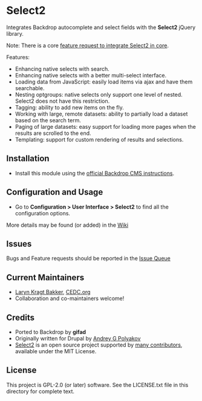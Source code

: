 # Select2

Integrates Backdrop autocomplete and select fields with the **Select2** jQuery library.

Note: There is a core [feature request to integrate Select2 in core](https://github.com/backdrop/backdrop-issues/issues/3069).

Features:

* Enhancing native selects with search.
* Enhancing native selects with a better multi-select interface.
* Loading data from JavaScript: easily load items via ajax and have them
  searchable.
* Nesting optgroups: native selects only support one level of nested. Select2
  does not have this restriction.
* Tagging: ability to add new items on the fly.
* Working with large, remote datasets: ability to partially load a dataset
  based on the search term.
* Paging of large datasets: easy support for loading more pages when the
  results are scrolled to the end.
* Templating: support for custom rendering of results and selections.

## Installation

- Install this module using the [official Backdrop CMS instructions](https://backdropcms.org/guide/modules).

## Configuration and Usage

- Go to **Configuration > User Interface > Select2** to find all the configuration options.

More details may be found (or added) in the [Wiki](https://github.com/backdrop-contrib/select2/wiki)

## Issues

Bugs and Feature requests should be reported in the [Issue Queue](https://github.com/backdrop-contrib/select2/issues)

## Current Maintainers

- [Laryn Kragt Bakker](https://github.com/laryn), [CEDC.org](https://CEDC.org)
- Collaboration and co-maintainers welcome!

## Credits

- Ported to Backdrop by **gifad**
- Originally written for Drupal by [Andrey G Polyakov](http://drupal.org/user/1200780)
- [Select2](https://github.com/select2/select2) is an open source project
  supported by [many contributors](https://github.com/select2/select2#contributors),
  available under the MIT License.

## License

This project is GPL-2.0 (or later) software. See the LICENSE.txt file in this
directory for complete text.
